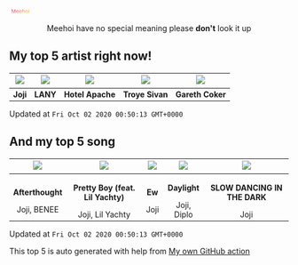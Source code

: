 [![Meehoi Logo](https://github.com/beam41/beam41/raw/master/mh.svg)](http://my.meehoi.me/)
<p align="center">Meehoi have no special meaning please <b>don't</b> look it up</p>

## My top 5 artist right now!
<!-- table start -->
|<img src="https://i.scdn.co/image/50c504c91a2ccd2b5f39837e6261463267b858a2">|<img src="https://i.scdn.co/image/7242d5d165e671eacf02cee6533a005fc1f5c6ca">|<img src="https://i.scdn.co/image/cc999d89e7d03c47d4c99dacb58166fc6063fe65">|<img src="https://i.scdn.co/image/01055eb987b2124d44e05c313f040cb372a71f92">|<img src="https://i.scdn.co/image/01d9ba02ae7ec5ae008124dcc5eae37283ba4c78">|
| :---: | :---: | :---: | :---: | :---: |
|<b>Joji</b>|<b>LANY</b>|<b>Hotel Apache</b>|<b>Troye Sivan</b>|<b>Gareth Coker</b>|

Updated at `Fri Oct 02 2020 00:50:13 GMT+0000`
<!-- table end -->

## And my top 5 song
<!-- table song start -->
|<img src="https://i.scdn.co/image/ab67616d00001e02282383a07d5db6159cb5daa4">|<img src="https://i.scdn.co/image/ab67616d00001e02282383a07d5db6159cb5daa4">|<img src="https://i.scdn.co/image/ab67616d00001e02282383a07d5db6159cb5daa4">|<img src="https://i.scdn.co/image/ab67616d00001e020e991b59cee17246a5e604d0">|<img src="https://i.scdn.co/image/ab67616d00001e0260ba1d6104d0475c7555a6b2">|
| :---: | :---: | :---: | :---: | :---: |
|<p><b>Afterthought</b></p> Joji, BENEE|<p><b>Pretty Boy (feat. Lil Yachty)</b></p> Joji, Lil Yachty|<p><b>Ew</b></p> Joji|<p><b>Daylight</b></p> Joji, Diplo|<p><b>SLOW DANCING IN THE DARK</b></p> Joji|

Updated at `Fri Oct 02 2020 00:50:13 GMT+0000`
<!-- table song end -->

This top 5 is auto generated with help from [My own GitHub action](https://github.com/beam41/spotify-listening)